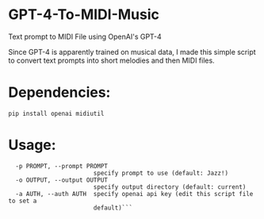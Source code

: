 # GPT-4-To-MIDI-Music
Text prompt to MIDI File using OpenAI's GPT-4

Since GPT-4 is apparently trained on musical data, I made this simple script to convert text prompts into short melodies and then MIDI files.

# Dependencies:
```pip install openai midiutil```

# Usage:
```  -h, --help            show this help message and exit
  -p PROMPT, --prompt PROMPT
                        specify prompt to use (default: Jazz!)
  -o OUTPUT, --output OUTPUT
                        specify output directory (default: current)
  -a AUTH, --auth AUTH  specify openai api key (edit this script file to set a
                        default)```
